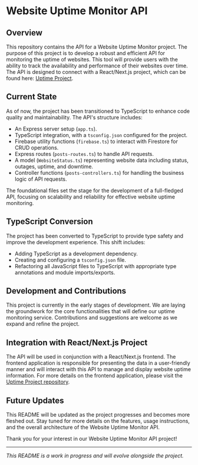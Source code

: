 # Website Uptime Monitor API

## Overview
This repository contains the API for a Website Uptime Monitor project. The purpose of this project is to develop a robust and efficient API for monitoring the uptime of websites. This tool will provide users with the ability to track the availability and performance of their websites over time. The API is designed to connect with a React/Next.js project, which can be found here: [Uptime Project](https://github.com/tdarrow7/uptime-project).

## Current State
As of now, the project has been transitioned to TypeScript to enhance code quality and maintainability. The API's structure includes:

- An Express server setup (`app.ts`).
- TypeScript integration, with a `tsconfig.json` configured for the project.
- Firebase utility functions (`firebase.ts`) to interact with Firestore for CRUD operations.
- Express routes (`posts-routes.ts`) to handle API requests.
- A model (`WebsiteStatus.ts`) representing website data including status, outages, uptime, and downtime.
- Controller functions (`posts-controllers.ts`) for handling the business logic of API requests.

The foundational files set the stage for the development of a full-fledged API, focusing on scalability and reliability for effective website uptime monitoring.

## TypeScript Conversion
The project has been converted to TypeScript to provide type safety and improve the development experience. This shift includes:

- Adding TypeScript as a development dependency.
- Creating and configuring a `tsconfig.json` file.
- Refactoring all JavaScript files to TypeScript with appropriate type annotations and module imports/exports.

## Development and Contributions
This project is currently in the early stages of development. We are laying the groundwork for the core functionalities that will define our uptime monitoring service. Contributions and suggestions are welcome as we expand and refine the project.

## Integration with React/Next.js Project
The API will be used in conjunction with a React/Next.js frontend. The frontend application is responsible for presenting the data in a user-friendly manner and will interact with this API to manage and display website uptime information. For more details on the frontend application, please visit the [Uptime Project repository](https://github.com/tdarrow7/uptime-project).

## Future Updates
This README will be updated as the project progresses and becomes more fleshed out. Stay tuned for more details on the features, usage instructions, and the overall architecture of the Website Uptime Monitor API.

Thank you for your interest in our Website Uptime Monitor API project!

---

*This README is a work in progress and will evolve alongside the project.*
